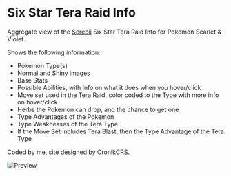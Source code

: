 # Six Star Tera Raid Info
Aggregate view of the [Serebii](https://www.serebii.net/) Six Star Tera Raid Info for Pokemon Scarlet & Violet.

Shows the following information:
- Pokemon Type(s)
- Normal and Shiny images
- Base Stats
- Possible Abilities, with info on what it does when you hover/click
- Move set used in the Tera Raid, color coded to the Type with more info on hover/click
- Herbs the Pokemon can drop, and the chance to get one
- Type Advantages of the Pokemon
- Type Weaknesses of the Tera Type
- If the Move Set includes Tera Blast, then the Type Advantage of the Tera Type

Coded by me, site designed by CronikCRS.

![Preview](https://questionable.link/5Qp17_qAo.png)

